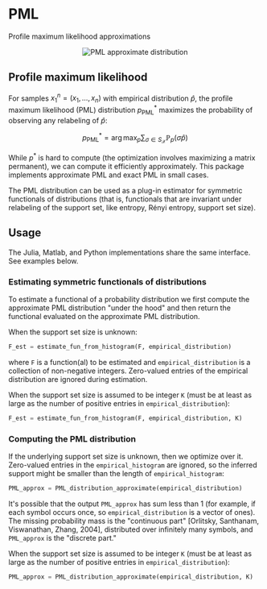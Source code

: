 # PML
Profile maximum likelihood approximations

<a name="logo"/>
<div align="center">
<img src="https://github.com/dmitrip/PML/blob/master/.github/PML_approximation.png" alt="PML approximate distribution"></img>
</a>
</div>

## Profile maximum likelihood

For samples $x_1^n = (x_1,\ldots,x_n)$ with empirical distribution $\hat{p}$, the profile maximum likelihood (PML) distribution $p^*_\text{PML}$ maximizes the probability of observing any relabeling of $\hat{p}$:

$$p^*_\text{PML} = \arg \max_p \sum_{\sigma \in S_\mathcal{X}} \mathbb{P}_p(\sigma \hat{p})$$

While $p^*$ is hard to compute (the optimization involves maximizing a matrix permanent), we can compute it efficiently approximately.  This package implements approximate PML and exact PML in small cases.

The PML distribution can be used as a plug-in estimator for symmetric functionals of distributions (that is, functionals that are invariant under relabeling of the support set, like entropy, Rényi entropy, support set size).

## Usage
The Julia, Matlab, and Python implementations share the same interface.  See examples below.

### Estimating symmetric functionals of distributions

To estimate a functional of a probability distribution we first compute the approximate PML distribution "under the hood" and then return the functional evaluated on the approximate PML distribution.

When the support set size is unknown:
```python
F_est = estimate_fun_from_histogram(F, empirical_distribution)
```
where `F` is a function(al) to be estimated and `empirical_distribution` is a collection of non-negative integers.  Zero-valued entries of the empirical distribution are ignored during estimation.  

When the support set size is assumed to be integer `K` (must be at least as large as the number of positive entries in `empirical_distribution`):
```python
F_est = estimate_fun_from_histogram(F, empirical_distribution, K)
```

### Computing the PML distribution
If the underlying support set size is unknown, then we optimize over it.  Zero-valued entries in the `empirical_histogram` are ignored, so the inferred support might be smaller than the length of `empirical_histogram`:
```python
PML_approx = PML_distribution_approximate(empirical_distribution)
```
It's possible that the output `PML_approx` has sum less than 1 (for example, if each symbol occurs once, so `empirical_distribution` is a vector of ones).  The missing probability mass is the "continuous part" [Orlitsky, Santhanam, Viswanathan, Zhang, 2004], distributed over infinitely many symbols, and `PML_approx` is the "discrete part."

When the support set size is assumed to be integer `K` (must be at least as large as the number of positive entries in `empirical_distribution`):
```python
PML_approx = PML_distribution_approximate(empirical_distribution, K)
```

